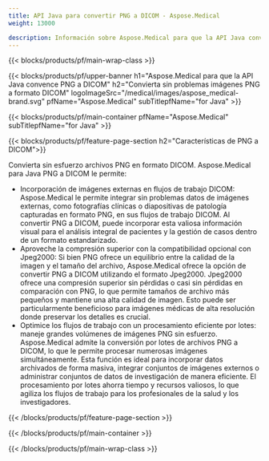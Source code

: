 ```yaml
---
title: API Java para convertir PNG a DICOM - Aspose.Medical
weight: 13000

description: Información sobre Aspose.Medical para que la API Java convierta PNG a DICOM
---
```


{{< blocks/products/pf/main-wrap-class >}}

{{< blocks/products/pf/upper-banner h1="Aspose.Medical para que la API Java convence PNG a DICOM" h2="Convierta sin problemas imágenes PNG a formato DICOM" logoImageSrc="/medical/images/aspose_medical-brand.svg" pfName="Aspose.Medical" subTitlepfName="for Java" >}}

{{< blocks/products/pf/main-container pfName="Aspose.Medical" subTitlepfName="for Java" >}}

{{< blocks/products/pf/feature-page-section h2="Características de PNG a DICOM">}}

<p>Convierta sin esfuerzo archivos PNG en formato DICOM. Aspose.Medical para Java PNG a DICOM le permite:</p>

<ul>
<li>Incorporación de imágenes externas en flujos de trabajo DICOM: Aspose.Medical le permite integrar sin problemas datos de imágenes externas, como fotografías clínicas o diapositivas de patología capturadas en formato PNG, en sus flujos de trabajo DICOM. Al convertir PNG a DICOM, puede incorporar esta valiosa información visual para el análisis integral de pacientes y la gestión de casos dentro de un formato estandarizado.</li>
<li>Aproveche la compresión superior con la compatibilidad opcional con Jpeg2000: Si bien PNG ofrece un equilibrio entre la calidad de la imagen y el tamaño del archivo, Aspose.Medical ofrece la opción de convertir PNG a DICOM utilizando el formato Jpeg2000. Jpeg2000 ofrece una compresión superior sin pérdidas o casi sin pérdidas en comparación con PNG, lo que permite tamaños de archivo más pequeños y mantiene una alta calidad de imagen. Esto puede ser particularmente beneficioso para imágenes médicas de alta resolución donde preservar los detalles es crucial.</li>
<li>Optimice los flujos de trabajo con un procesamiento eficiente por lotes: maneje grandes volúmenes de imágenes PNG sin esfuerzo. Aspose.Medical admite la conversión por lotes de archivos PNG a DICOM, lo que le permite procesar numerosas imágenes simultáneamente. Esta función es ideal para incorporar datos archivados de forma masiva, integrar conjuntos de imágenes externos o administrar conjuntos de datos de investigación de manera eficiente. El procesamiento por lotes ahorra tiempo y recursos valiosos, lo que agiliza los flujos de trabajo para los profesionales de la salud y los investigadores.</li>
</ul>

{{< /blocks/products/pf/feature-page-section >}}

{{< /blocks/products/pf/main-container >}}

{{< /blocks/products/pf/main-wrap-class >}}